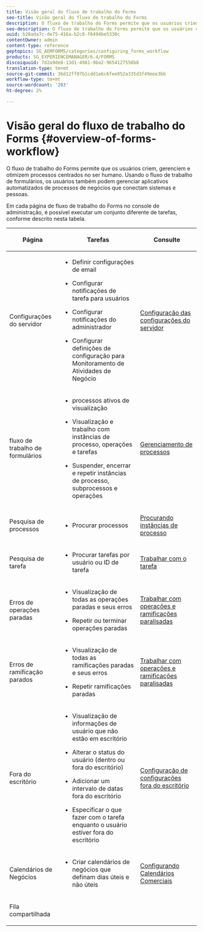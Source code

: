 ```yaml
---
title: Visão geral do fluxo de trabalho do Forms
seo-title: Visão geral do fluxo de trabalho do Forms
description: O fluxo de trabalho do Forms permite que os usuários criem, gerenciem e otimizem processos centrados no ser humano. Usando o fluxo de trabalho de formulários, os usuários também podem gerenciar aplicativos automatizados de processos de negócios que conectam sistemas e pessoas.
seo-description: O fluxo de trabalho do Forms permite que os usuários criem, gerenciem e otimizem processos centrados no ser humano. Usando o fluxo de trabalho de formulários, os usuários também podem gerenciar aplicativos automatizados de processos de negócios que conectam sistemas e pessoas.
uuid: b28ada7c-de75-416a-b2c8-f6494be5330c
contentOwner: admin
content-type: reference
geptopics: SG_AEMFORMS/categories/configuring_forms_workflow
products: SG_EXPERIENCEMANAGER/6.4/FORMS
discoiquuid: 7d2a9de8-13d1-4981-9ba2-9654127556b8
translation-type: tm+mt
source-git-commit: 36d12ff07b1cdd1e6c6fee052a335d3f49eee3bb
workflow-type: tm+mt
source-wordcount: '283'
ht-degree: 2%

---
```



# Visão geral do fluxo de trabalho do Forms {#overview-of-forms-workflow}

O fluxo de trabalho do Forms permite que os usuários criem, gerenciem e otimizem processos centrados no ser humano. Usando o fluxo de trabalho de formulários, os usuários também podem gerenciar aplicativos automatizados de processos de negócios que conectam sistemas e pessoas.

Em cada página de fluxo de trabalho do Forms no console de administração, é possível executar um conjunto diferente de tarefas, conforme descrito nesta tabela.

<table>
 <thead>
  <tr>
   <th><p>Página</p></th> 
   <th><p>Tarefas</p></th> 
   <th><p>Consulte</p></th> 
  </tr> 
 </thead> 
 <tbody>
  <tr>
   <td><p>Configurações do servidor</p></td> 
   <td>
    <ul>
     <li><p>Definir configurações de email</p></li>
     <li><p>Configurar notificações de tarefa para usuários</p></li>
     <li><p>Configurar notificações do administrador</p></li>
     <li><p>Configurar definições de configuração para Monitoramento de Atividades de Negócio </p></li>
    </ul></td> 
   <td><p><a href="/help/forms/using/admin-help/configuring-server-settings.md#configuring-server-settings">Configuração das configurações do servidor</a></p></td> 
  </tr> 
  <tr>
   <td><p>fluxo de trabalho de formulários</p></td> 
   <td>
    <ul>
     <li><p>processos ativos de visualização</p></li>
     <li><p>Visualização e trabalho com instâncias de processo, operações e tarefas</p></li>
     <li><p>Suspender, encerrar e repetir instâncias de processo, subprocessos e operações</p></li>
    </ul></td> 
   <td><p><a href="/help/forms/using/admin-help/processes.md#managing-processes">Gerenciamento de processos</a></p></td> 
  </tr> 
  <tr>
   <td><p>Pesquisa de processos</p></td> 
   <td>
    <ul>
     <li><p>Procurar processos</p></li>
    </ul></td> 
   <td><p><a href="/help/forms/using/admin-help/searching-process-instances.md#searching-for-process-instances">Procurando instâncias de processo</a></p></td> 
  </tr> 
  <tr>
   <td><p>Pesquisa de tarefa</p></td> 
   <td>
    <ul>
     <li><p>Procurar tarefas por usuário ou ID de tarefa</p></li>
    </ul></td> 
   <td><p><a href="/help/forms/using/admin-help/tasks.md#working-with-tasks">Trabalhar com o tarefa</a></p></td> 
  </tr> 
  <tr>
   <td><p>Erros de operações paradas</p></td> 
   <td>
    <ul>
     <li><p>Visualização de todas as operações paradas e seus erros</p></li>
     <li><p>Repetir ou terminar operações paradas</p></li>
    </ul></td> 
   <td><p><a href="/help/forms/using/admin-help/stalled-operations-branches.md#working-with-stalled-operations-and-branches">Trabalhar com operações e ramificações paralisadas</a></p></td> 
  </tr> 
  <tr>
   <td><p>Erros de ramificação parados</p></td> 
   <td>
    <ul>
     <li><p>Visualização de todas as ramificações paradas e seus erros</p></li>
     <li><p>Repetir ramificações paradas</p></li>
    </ul></td> 
   <td><p><a href="/help/forms/using/admin-help/stalled-operations-branches.md#working-with-stalled-operations-and-branches">Trabalhar com operações e ramificações paralisadas</a></p></td> 
  </tr> 
  <tr>
   <td><p>Fora do escritório</p></td> 
   <td>
    <ul>
     <li><p>Visualização de informações de usuário que não estão em escritório</p></li>
     <li><p>Alterar o status do usuário (dentro ou fora do escritório)</p></li>
     <li><p>Adicionar um intervalo de datas fora do escritório </p></li>
     <li><p>Especificar o que fazer com o tarefa enquanto o usuário estiver fora do escritório</p></li>
    </ul></td> 
   <td><p><a href="/help/forms/using/admin-help/configuring-out-office-settings.md#configuring-out-of-office-settings">Configuração de configurações fora do escritório</a></p></td> 
  </tr> 
  <tr>
   <td><p>Calendários de Negócios</p></td> 
   <td>
    <ul>
     <li><p>Criar calendários de negócios que definam dias úteis e não úteis</p></li>
    </ul></td> 
   <td><p><a href="/help/forms/using/admin-help/configuring-business-calendars.md#configuring-business-calendars">Configurando Calendários Comerciais</a></p></td> 
  </tr> 
  <tr>
   <td><p>Fila compartilhada</p></td> 
   <td><p></p></td> 
   <td><p></p></td> 
  </tr> 
 </tbody> 
</table>

